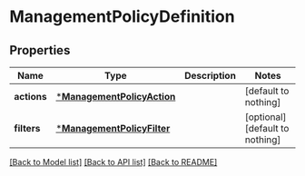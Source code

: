 # ManagementPolicyDefinition


## Properties
Name | Type | Description | Notes
------------ | ------------- | ------------- | -------------
**actions** | [***ManagementPolicyAction**](ManagementPolicyAction.md) |  | [default to nothing]
**filters** | [***ManagementPolicyFilter**](ManagementPolicyFilter.md) |  | [optional] [default to nothing]


[[Back to Model list]](../README.md#models) [[Back to API list]](../README.md#api-endpoints) [[Back to README]](../README.md)


